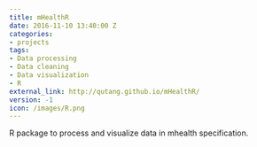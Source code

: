 ```yaml
---
title: mHealthR
date: 2016-11-10 13:40:00 Z
categories:
- projects
tags:
- Data processing
- Data cleaning
- Data visualization
- R
external_link: http://qutang.github.io/mHealthR/
version: -1
icon: /images/R.png
---
```


R package to process and visualize data in mhealth specification.
